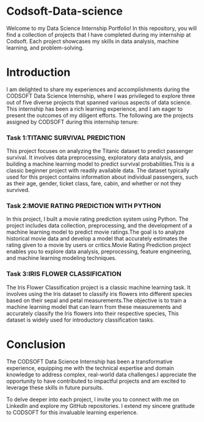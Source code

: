 # Codsoft-Data-science
Welcome to my Data Science Internship Portfolio! In this repository, you will find a collection of projects that I have completed during my internship at Codsoft. Each project showcases my skills in data analysis, machine learning, and problem-solving.

<h1>Introduction</h1>

I am delighted to share my experiences and accomplishments during the CODSOFT Data Science Internship, where I was privileged to explore three out of five diverse projects that spanned various aspects of data science. This internship has been a rich learning experience, and I am eager to present the outcomes of my diligent efforts. The following are the projects assigned by CODSOFT during this internship tenure:

<h3>Task 1:TITANIC SURVIVAL PREDICTION</h3>
      
This project focuses on analyzing the Titanic dataset to predict passenger survival. It involves data preprocessing, exploratory data analysis, and building a machine learning model to predict survival probabilities.This is a classic beginner project with readily available data. The dataset typically used for this project contains information about individual passengers, such as their age, gender, ticket class, fare, cabin, and whether or not they survived.
      
<h3>Task 2:MOVIE RATING PREDICTION WITH PYTHON</h3>
      
In this project, I built a movie rating prediction system using Python. The project includes data collection, preprocessing, and the development of a machine learning model to predict movie ratings.The goal is to analyze historical movie data and develop a model that accurately estimates the rating given to a movie by users or critics.Movie Rating Prediction project enables you to explore data analysis, preprocessing, feature engineering, and machine learning modeling techniques.
      
<h3>Task 3:IRIS FLOWER CLASSIFICATION</h3>
      
The Iris Flower Classification project is a classic machine learning task. It involves using the Iris dataset to classify iris flowers into different species based on their sepal and petal measurements.The objective is to train a machine learning model that can learn from these measurements and accurately classify the Iris flowers into their respective species, This dataset is widely used for introductory classification tasks.

<h1>Conclusion</h1>

The CODSOFT Data Science Internship has been a transformative experience, equipping me with the technical expertise and domain knowledge to address complex, real-world data challenges.I appreciate the opportunity to have contributed to impactful projects and am excited to leverage these skills in future pursuits.

To delve deeper into each project, I invite you to connect with me on LinkedIn and explore my GitHub repositories. I extend my sincere gratitude to CODSOFT for this invaluable learning experience.
